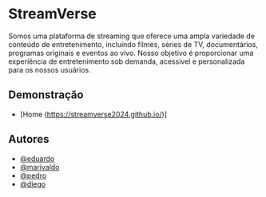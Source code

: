 
# StreamVerse

Somos uma plataforma de streaming que oferece uma ampla variedade de conteúdo de entretenimento, incluindo filmes, séries de TV, documentários, programas originais e eventos ao vivo. Nosso objetivo é proporcionar uma experiência de entretenimento sob demanda, acessível e personalizada para os nossos usuários.


## Demonstração


- [Home (https://streamverse2024.github.io/)]


## Autores

- [@eduardo](https://www.github.com/)
- [@marivaldo](https://www.github.com/)
- [@pedro](https://www.github.com/)
- [@diego](https://www.github.com/)

